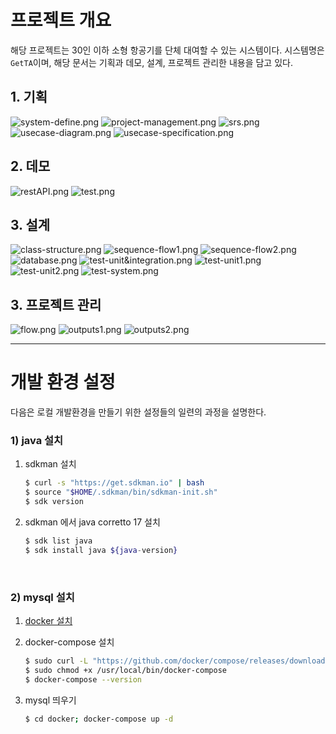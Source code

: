 # 프로젝트 개요
해당 프로젝트는 30인 이하 소형 항공기를 단체 대여할 수 있는 시스템이다. 
시스템명은 `GetTA`이며, 해당 문서는 기획과 데모, 설계, 프로젝트 관리한 내용을 담고 있다.

## 1. 기획

![system-define.png](docs/plan/system-define.png)
![project-management.png](docs/plan/project-management.png)
![srs.png](docs/plan/srs.png)
![usecase-diagram.png](docs/plan/usecase-diagram.png)
![usecase-specification.png](docs/plan/usecase-specification.png)

## 2. 데모

![restAPI.png](docs/demo/restAPI.png)
![test.png](docs/demo/test.png)

## 3. 설계

![class-structure.png](docs/architecture/class-structure.png)
![sequence-flow1.png](docs/architecture/sequence-flow1.png)
![sequence-flow2.png](docs/architecture/sequence-flow2.png)
![database.png](docs/architecture/database.png)
![test-unit&integration.png](docs/architecture/test-unit&integration.png)
![test-unit1.png](docs/architecture/test-unit1.png)
![test-unit2.png](docs/architecture/test-unit2.png)
![test-system.png](docs/architecture/test-system.png)

## 3. 프로젝트 관리

![flow.png](docs/management/flow.png)
![outputs1.png](docs/management/outputs1.png)
![outputs2.png](docs/management/outputs2.png)

---
# 개발 환경 설정
다음은 로컬 개발환경을 만들기 위한 설정들의 일련의 과정을 설명한다.
### 1) java 설치
1. sdkman 설치
   ```bash
   $ curl -s "https://get.sdkman.io" | bash
   $ source "$HOME/.sdkman/bin/sdkman-init.sh"
   $ sdk version
   ```
2. sdkman 에서 java corretto 17 설치
    ```bash
    $ sdk list java
    $ sdk install java ${java-version}
    ```
<br>

### 2) mysql 설치
1. [docker 설치](https://docs.docker.com/engine/install/)

2. docker-compose 설치
      ```bash
      $ sudo curl -L "https://github.com/docker/compose/releases/download/1.29.2/docker-compose-$(uname -s)-$(uname -m)" -o /usr/local/bin/docker-compose
      $ sudo chmod +x /usr/local/bin/docker-compose
      $ docker-compose --version
      ```
3. mysql 띄우기
    ```bash
    $ cd docker; docker-compose up -d
    ```